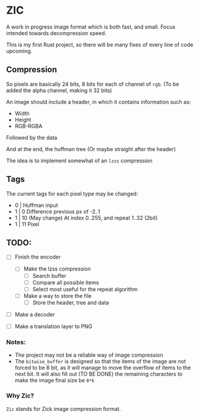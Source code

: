 # ZIC
A work in progress image format which is both fast, and small.
Focus intended towards decompression speed.

This is my first Rust project, so there will be many fixes of every line of code upcoming.

## Compression
So pixels are basically 24 bits, 8 bits for each of channel of `rgb`.
(To be added the alpha channel, making it 32 bits)

An image should include a header, in which it contains information such as:
- Width
- Height
- RGB-RGBA

Followed by the data

And at the end, the huffman tree (Or maybe straight after the header)

The idea is to implement somewhat of an `lzss` compression

## Tags
The current tags for each pixel type may be changed:
- 0 | Huffman input
- 1 | 0 Difference previous px of -2..1
- 1 | 10 (May change) At index 0..255, and repeat 1..32 (2bit)
- 1 | 11 Pixel


## TODO:
- [ ] Finish the encoder
  - [ ] Make the lzss compression
    - [ ] Search buffer
    - [ ] Compare all possible items
    - [ ] Select most useful for the repeat algorithm
  - [ ] Make a way to store the file
    - [ ] Store the header, tree and data
- [ ] Make a decoder
- [ ] Make a translation layer to PNG


### Notes:
- The project may not be a reliable way of image compression
- The `bitwise_buffer` is designed so that the items of the image are not forced to be 8 bit, as it will manage to move the overflow of items to the next bit. It will also fill out (TO BE DONE) the remaining characters to make the image final size be `8*k`

### Why Zic?
`Zic` stands for Zick image compression format.

